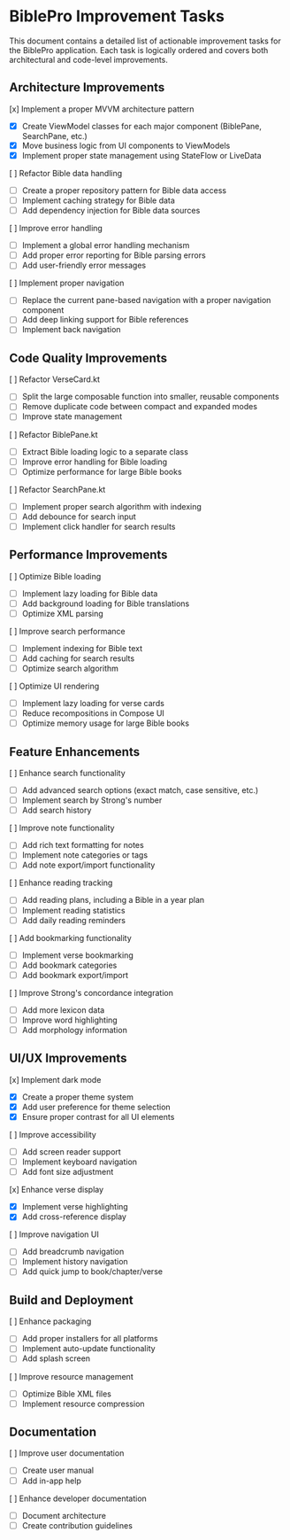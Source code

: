 # BiblePro Improvement Tasks

This document contains a detailed list of actionable improvement tasks for the BiblePro application. Each task is logically ordered and covers both architectural and code-level improvements.

## Architecture Improvements

[x] Implement a proper MVVM architecture pattern
   - [x] Create ViewModel classes for each major component (BiblePane, SearchPane, etc.)
   - [x] Move business logic from UI components to ViewModels
   - [x] Implement proper state management using StateFlow or LiveData

[ ] Refactor Bible data handling
   - [ ] Create a proper repository pattern for Bible data access
   - [ ] Implement caching strategy for Bible data
   - [ ] Add dependency injection for Bible data sources

[ ] Improve error handling
   - [ ] Implement a global error handling mechanism
   - [ ] Add proper error reporting for Bible parsing errors
   - [ ] Add user-friendly error messages

[ ] Implement proper navigation
   - [ ] Replace the current pane-based navigation with a proper navigation component
   - [ ] Add deep linking support for Bible references
   - [ ] Implement back navigation

## Code Quality Improvements

[ ] Refactor VerseCard.kt
   - [ ] Split the large composable function into smaller, reusable components
   - [ ] Remove duplicate code between compact and expanded modes
   - [ ] Improve state management

[ ] Refactor BiblePane.kt
   - [ ] Extract Bible loading logic to a separate class
   - [ ] Improve error handling for Bible loading
   - [ ] Optimize performance for large Bible books

[ ] Refactor SearchPane.kt
   - [ ] Implement proper search algorithm with indexing
   - [ ] Add debounce for search input
   - [ ] Implement click handler for search results

## Performance Improvements

[ ] Optimize Bible loading
   - [ ] Implement lazy loading for Bible data
   - [ ] Add background loading for Bible translations
   - [ ] Optimize XML parsing

[ ] Improve search performance
   - [ ] Implement indexing for Bible text
   - [ ] Add caching for search results
   - [ ] Optimize search algorithm

[ ] Optimize UI rendering
   - [ ] Implement lazy loading for verse cards
   - [ ] Reduce recompositions in Compose UI
   - [ ] Optimize memory usage for large Bible books

## Feature Enhancements

[ ] Enhance search functionality
   - [ ] Add advanced search options (exact match, case sensitive, etc.)
   - [ ] Implement search by Strong's number
   - [ ] Add search history

[ ] Improve note functionality
   - [ ] Add rich text formatting for notes
   - [ ] Implement note categories or tags
   - [ ] Add note export/import functionality

[ ] Enhance reading tracking
   - [ ] Add reading plans, including a Bible in a year plan
   - [ ] Implement reading statistics
   - [ ] Add daily reading reminders

[ ] Add bookmarking functionality
   - [ ] Implement verse bookmarking
   - [ ] Add bookmark categories
   - [ ] Add bookmark export/import

[ ] Improve Strong's concordance integration
   - [ ] Add more lexicon data
   - [ ] Improve word highlighting
   - [ ] Add morphology information

## UI/UX Improvements

[x] Implement dark mode
   - [x] Create a proper theme system
   - [x] Add user preference for theme selection
   - [x] Ensure proper contrast for all UI elements

[ ] Improve accessibility
   - [ ] Add screen reader support
   - [ ] Implement keyboard navigation
   - [ ] Add font size adjustment

[x] Enhance verse display
   - [x] Implement verse highlighting
   - [x] Add cross-reference display

[ ] Improve navigation UI
   - [ ] Add breadcrumb navigation
   - [ ] Implement history navigation
   - [ ] Add quick jump to book/chapter/verse

## Build and Deployment

[ ] Enhance packaging
   - [ ] Add proper installers for all platforms
   - [ ] Implement auto-update functionality
   - [ ] Add splash screen

[ ] Improve resource management
   - [ ] Optimize Bible XML files
   - [ ] Implement resource compression

## Documentation

[ ] Improve user documentation
   - [ ] Create user manual
   - [ ] Add in-app help

[ ] Enhance developer documentation
   - [ ] Document architecture
   - [ ] Create contribution guidelines
